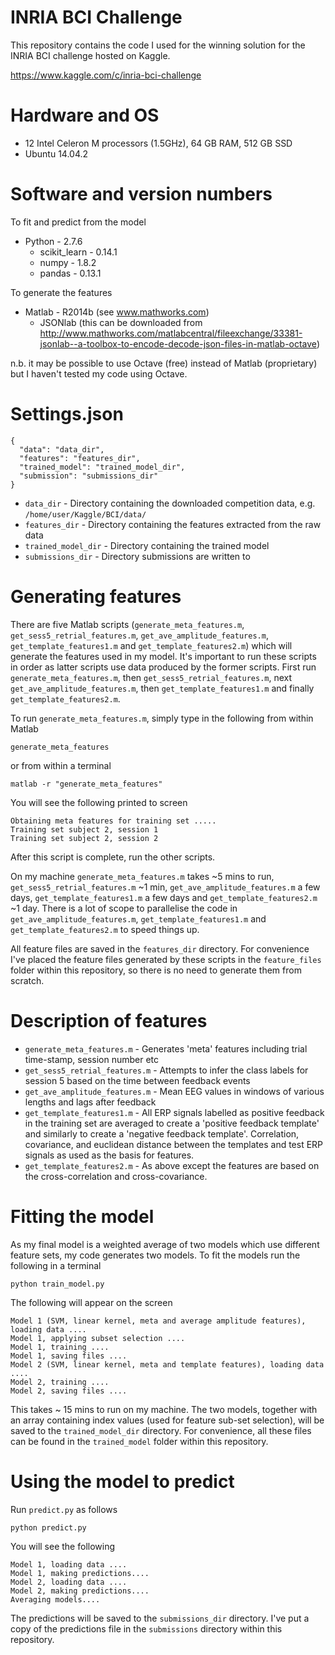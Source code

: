 # INRIA BCI Challenge
This repository contains the code I used for the winning solution for the INRIA BCI challenge hosted on Kaggle.

https://www.kaggle.com/c/inria-bci-challenge

# Hardware and OS
* 12 Intel Celeron M processors (1.5GHz), 64 GB RAM, 512 GB SSD 
* Ubuntu 14.04.2

# Software and version numbers
To fit and predict from the model
* Python - 2.7.6
  * scikit_learn - 0.14.1
  * numpy - 1.8.2
  * pandas - 0.13.1

To generate the features
* Matlab - R2014b (see www.mathworks.com)
  * JSONlab (this can be downloaded from http://www.mathworks.com/matlabcentral/fileexchange/33381-jsonlab--a-toolbox-to-encode-decode-json-files-in-matlab-octave)

n.b. it may be possible to use Octave (free) instead of Matlab (proprietary) but I haven't tested my code using Octave. 

# Settings.json
```
{
  "data": "data_dir",
  "features": "features_dir",
  "trained_model": "trained_model_dir",
  "submission": "submissions_dir"
}
```
* `data_dir` - Directory containing the downloaded competition data, e.g. `/home/user/Kaggle/BCI/data/`
* `features_dir` - Directory containing the features extracted from the raw data
* `trained_model_dir` - Directory containing the trained model
* `submissions_dir` - Directory submissions are written to

# Generating features
There are five Matlab scripts (`generate_meta_features.m`, `get_sess5_retrial_features.m`, `get_ave_amplitude_features.m`, `get_template_features1.m` and `get_template_features2.m`) which will generate the features used in my model. It's important to run these scripts in order as latter scripts use data produced by the former scripts. First run  `generate_meta_features.m`, then `get_sess5_retrial_features.m`, next `get_ave_amplitude_features.m`, then `get_template_features1.m` and finally `get_template_features2.m`.

To run `generate_meta_features.m`, simply type in the following from within Matlab 

`generate_meta_features`

or from within a terminal

`matlab -r "generate_meta_features"`

You will see the following printed to screen

```
Obtaining meta features for training set .....
Training set subject 2, session 1
Training set subject 2, session 2
```

After this script is complete, run the other scripts.

On my machine `generate_meta_features.m` takes ~5 mins to run, `get_sess5_retrial_features.m` ~1 min,  `get_ave_amplitude_features.m` a few days, `get_template_features1.m` a few days and `get_template_features2.m` ~1 day. There is a lot of scope to parallelise the code in `get_ave_amplitude_features.m`, `get_template_features1.m` and `get_template_features2.m` to speed things up.

All feature files are saved in the `features_dir` directory. For convenience I've placed the feature files generated by these scripts in the `feature_files` folder within this repository, so there is no need to generate them from scratch.

# Description of features
* `generate_meta_features.m` - Generates 'meta' features including trial time-stamp, session number etc
* `get_sess5_retrial_features.m` - Attempts to infer the class labels for session 5 based on the time between feedback events  
* `get_ave_amplitude_features.m` - Mean EEG values in windows of various lengths and lags after feedback
* `get_template_features1.m` - All ERP signals labelled as positive feedback in the training set are averaged to create a 'positive feedback template' and similarly to create a 'negative feedback template'. Correlation, covariance, and euclidean distance between the templates and test ERP signals as used as the basis for features. 
* `get_template_features2.m` - As above except the features are based on the cross-correlation and cross-covariance.

# Fitting the model
As my final model is a weighted average of two models which use different feature sets, my code generates two models. To fit the models run the following in a terminal

`python train_model.py`

The following will appear on the screen
```
Model 1 (SVM, linear kernel, meta and average amplitude features), loading data ....
Model 1, applying subset selection ....
Model 1, training ....
Model 1, saving files ....
Model 2 (SVM, linear kernel, meta and template features), loading data ....
Model 2, training ....
Model 2, saving files ....
```

This takes ~ 15 mins to run on my machine. The two models, together with an array containing index values (used for feature sub-set selection), will be saved to the `trained_model_dir` directory. For convenience, all these files can be found in the `trained_model` folder within this repository.

# Using the model to predict
Run `predict.py` as follows

`python predict.py`

You will see the following
```
Model 1, loading data ....
Model 1, making predictions....
Model 2, loading data ....
Model 2, making predictions....
Averaging models....
```

The predictions will be saved to the `submissions_dir` directory. I've put a copy of the predictions file in the `submissions` directory within this repository. 
